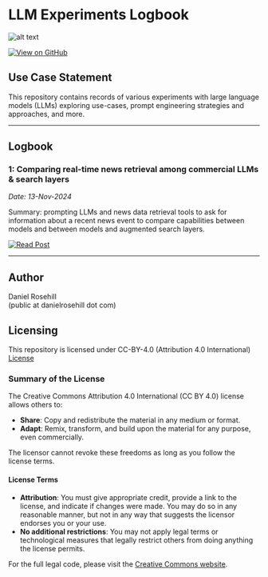 # LLM Experiments Logbook

![alt text](images/llm-lab-header.webp)

[![View on GitHub](https://img.shields.io/badge/View%20on-GitHub-181717?logo=github&logoColor=white)](https://github.com/danielrosehill/LLM-Experiment-Notebook)

## Use Case Statement

This repository contains records of various experiments with large language models (LLMs) exploring use-cases, prompt engineering strategies and approaches, and more. 

---

## Logbook

### 1: Comparing real-time news retrieval among commercial LLMs & search layers

*Date: 13-Nov-2024*

Summary: prompting LLMs and news data retrieval tools to ask for information about a recent news event to compare capabilities between models and between models and augmented search layers.

<a href="https://github.com/danielrosehill/LLM-Experiments/blob/main/experiments/1/report.md" target="_blank">
  <img src="https://img.shields.io/badge/Read%20Post-blue?style=for-the-badge" alt="Read Post">
</a>

--- 
 

## Author

Daniel Rosehill  
(public at danielrosehill dot com)

## Licensing

This repository is licensed under CC-BY-4.0 (Attribution 4.0 International) 
[License](https://creativecommons.org/licenses/by/4.0/)

### Summary of the License
The Creative Commons Attribution 4.0 International (CC BY 4.0) license allows others to:
- **Share**: Copy and redistribute the material in any medium or format.
- **Adapt**: Remix, transform, and build upon the material for any purpose, even commercially.

The licensor cannot revoke these freedoms as long as you follow the license terms.

#### License Terms
- **Attribution**: You must give appropriate credit, provide a link to the license, and indicate if changes were made. You may do so in any reasonable manner, but not in any way that suggests the licensor endorses you or your use.
- **No additional restrictions**: You may not apply legal terms or technological measures that legally restrict others from doing anything the license permits.

For the full legal code, please visit the [Creative Commons website](https://creativecommons.org/licenses/by/4.0/legalcode).